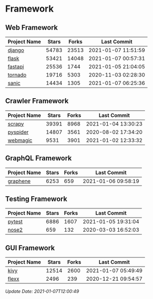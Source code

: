 # Framework

## Web Framework
| Project Name | Stars | Forks | Last Commit |
| ------------ | ----- | ----- | ----------- |
| [django](https://github.com/django/django) | 54783 | 23513 | 2021-01-07 11:51:59 |
| [flask](https://github.com/pallets/flask) | 53421 | 14048 | 2021-01-07 00:57:31 |
| [fastapi](https://github.com/tiangolo/fastapi) | 25536 | 1744 | 2021-01-05 21:04:05 |
| [tornado](https://github.com/tornadoweb/tornado) | 19716 | 5303 | 2020-11-03 02:28:30 |
| [sanic](https://github.com/sanic-org/sanic) | 14434 | 1305 | 2021-01-07 06:25:36 |

## Crawler Framework
| Project Name | Stars | Forks | Last Commit |
| ------------ | ----- | ----- | ----------- |
| [scrapy](https://github.com/scrapy/scrapy) | 39391 | 8968 | 2021-01-04 13:30:23 |
| [pyspider](https://github.com/binux/pyspider) | 14807 | 3561 | 2020-08-02 17:34:20 |
| [webmagic](https://github.com/code4craft/webmagic) | 9531 | 3901 | 2021-01-02 12:33:32 |

## GraphQL Framework
| Project Name | Stars | Forks | Last Commit |
| ------------ | ----- | ----- | ----------- |
| [graphene](https://github.com/graphql-python/graphene) | 6253 | 659 | 2021-01-06 09:58:19 |

## Testing Framework
| Project Name | Stars | Forks | Last Commit |
| ------------ | ----- | ----- | ----------- |
| [pytest](https://github.com/pytest-dev/pytest) | 6886 | 1607 | 2021-01-05 19:31:04 |
| [nose2](https://github.com/nose-devs/nose2) | 659 | 132 | 2020-03-03 16:52:03 |

## GUI Framework
| Project Name | Stars | Forks | Last Commit |
| ------------ | ----- | ----- | ----------- |
| [kivy](https://github.com/kivy/kivy) | 12514 | 2600 | 2021-01-07 05:49:49 |
| [flexx](https://github.com/flexxui/flexx) | 2496 | 239 | 2020-12-21 09:54:57 |

*Update Date: 2021-01-07T12:00:49*